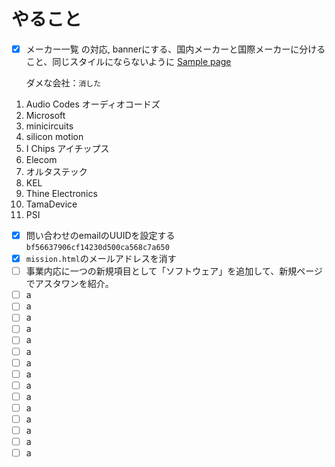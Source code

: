 # やること
- [x] メーカー一覧  の対応, bannerにする、国内メーカーと国際メーカーに分けること、同じスタイルにならないように [Sample page](https://www.jsuntech.co.jp/manufactures.html)

  ダメな会社：`消した`
1. Audio Codes オーディオコードズ
2. Microsoft
3. minicircuits
4. silicon motion
5. I Chips アイチップス
6. Elecom
7. オルタステック
8. KEL
9. Thine Electronics
10. TamaDevice
11. PSI

- [x] 問い合わせのemailのUUIDを設定する　`bf56637906cf14230d500ca568c7a650`
- [x] `mission.html`のメールアドレスを消す
- [ ] 事業内応に一つの新規項目として「ソフトウェア」を追加して、新規ページでアスタワンを紹介。
- [ ] a
- [ ] a
- [ ] a
- [ ] a
- [ ] a
- [ ] a
- [ ] a
- [ ] a
- [ ] a
- [ ] a
- [ ] a
- [ ] a
- [ ] a
- [ ] a
- [ ] a